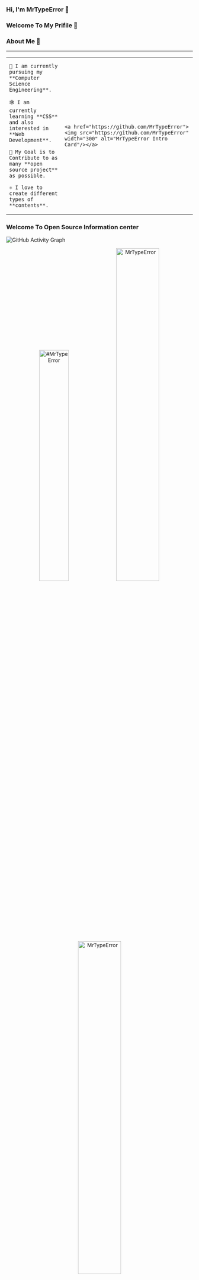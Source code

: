 ### Hi, I'm MrTypeError 👋
### Welcome To My Prifile 👋



### About Me 🎉
-------------------------------------------------------------------------------------
<table>
<tr>
  <td valign="center">
 
    🎉 I am currently pursuing my **Computer Science Engineering**.
    
    🕸️ I am currently learning **CSS** and also interested in **Web Development**.
    
    🎯 My Goal is to Contribute to as many **open source project** as possible.
    
    ⚛️ I love to create different types of **contents**.
<td>

    <a href="https://github.com/MrTypeError"><img src="https://github.com/MrTypeError" width="300" alt="MrTypeError Intro Card"/></a>
  </td>

</tr>
</table>


### Welcome To Open Source Information center


![GitHub Activity Graph](https://activity-graph.herokuapp.com/graph?username=MrTypeError&theme=dracula&hide_border=true)


<p align="center">
<img width="40%" src="https://github-readme-stats.vercel.app/api/top-langs?username=MrTypeError&show_icons=true&theme=dracula&title_color=ff8000&text_color=ffffff&bg_color=6a6a6a&locale=en&layout=compact&hide_border=true" alt="#MrTypeError" border-radus="10%" /> 
<img width="48%" src="https://github-readme-stats.vercel.app/api?username=MrTypeError&show_icons=true&theme=dracula&title_color=ff8000&text_color=ffffff&bg_color=6a6a6a&locale=en&hide_border=true" alt="MrTypeError" />
<img width="48%" src="https://github-readme-streak-stats.herokuapp.com/?user=MrTypeError&theme=highcontrast&hide_border=true" alt="MrTypeError" />
</p>
